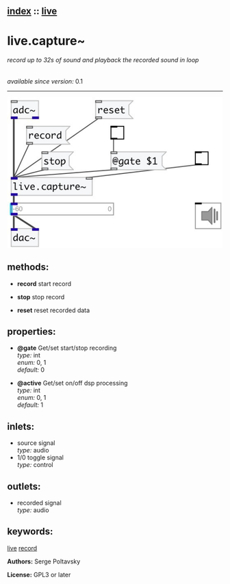 [index](index.html) :: [live](category_live.html)
---

# live.capture~

###### record up to 32s of sound and playback the recorded sound in loop

*available since version:* 0.1

---




[![example](../examples/img/live.capture~.jpg)](../examples/pd/live.capture~.pd)





## methods:

* **record**
start record<br>

* **stop**
stop record<br>

* **reset**
reset recorded data<br>




## properties:

* **@gate** 
Get/set start/stop recording<br>
_type:_ int<br>
_enum:_ 0, 1<br>
_default:_ 0<br>

* **@active** 
Get/set on/off dsp processing<br>
_type:_ int<br>
_enum:_ 0, 1<br>
_default:_ 1<br>



## inlets:

* source signal<br>
_type:_ audio
* 1/0 toggle signal<br>
_type:_ control



## outlets:

* recorded signal<br>
_type:_ audio



## keywords:

[live](keywords/live.html)
[record](keywords/record.html)






**Authors:** Serge Poltavsky




**License:** GPL3 or later






